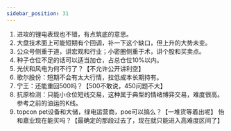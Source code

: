```yaml
---
sidebar_position: 31
---
```



1. 进攻的锂电表现也不错，有点筑底的意思。
2. 大盘技术面上可能短期有个回调，补一下这个缺口，但上升的大势未变。
3. 公众号侧重于道，讲宏观和行业；小密圈侧重于术，讲个股和买卖点。
4. 种子仓位不足的话可以适当加仓，占总仓位10%以内。
5. 光伏和风电为何不行了？【不允许公开讲利空】
6. 歌尔股份：短期不会有太大行情，拉低成本长期持有。
7. 宁王：还能重回500吗？【500不敢说，450问题不大】
8. 抗原检测：只能小仓位短线交易，这种属于典型的情绪博弈交易，难度很高。参考之前的油运的K线。
9. topcon pet设备和大储，绿电运营商，poe可以搞么？【一堆货等着出呢】
怡和嘉业现在能买吗？【最确定的那段过去了，现在就只能进入高难度区间了】
